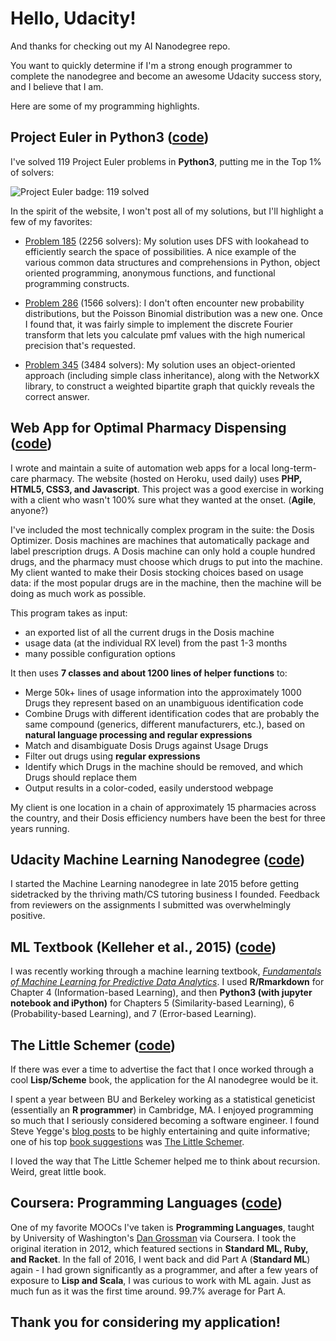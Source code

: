 # Hello, Udacity!

And thanks for checking out my AI Nanodegree repo.

You want to quickly determine if I'm a strong enough programmer to complete the nanodegree and become an awesome Udacity success story, and I believe that I am.

Here are some of my programming highlights.

## Project Euler in Python3 ([code](/euler-python3/))
I've solved 119 Project Euler problems in **Python3**, putting me in the Top 1% of solvers:

![Project Euler badge: 119 solved](https://projecteuler.net/profile/hoxiea2.png "Project Euler badge")

In the spirit of the website, I won't post all of my solutions, but I'll highlight a few of my favorites:

* [Problem 185](https://projecteuler.net/problem=185) (2256 solvers): My solution uses DFS with lookahead to efficiently search the space of possibilities. A nice example of the various common data structures and comprehensions in Python, object oriented programming, anonymous functions, and functional programming constructs.

* [Problem 286](https://projecteuler.net/problem=286) (1566 solvers): I don't often encounter new probability distributions, but the Poisson Binomial distribution was a new one. Once I found that, it was fairly simple to implement the discrete Fourier transform that lets you calculate pmf values with the high numerical precision that's requested.

* [Problem 345](https://projecteuler.net/problem=345) (3484 solvers): My solution uses an object-oriented approach (including simple class inheritance), along with the NetworkX library, to construct a weighted bipartite graph that quickly reveals the correct answer.

## Web App for Optimal Pharmacy Dispensing ([code](/dosis/))

I wrote and maintain a suite of automation web apps for a local long-term-care pharmacy. The website (hosted on Heroku, used daily) uses **PHP, HTML5, CSS3, and Javascript**. This project was a good exercise in working with a client who wasn't 100% sure what they wanted at the onset. (**Agile**, anyone?)

I've included the most technically complex program in the suite: the Dosis Optimizer. Dosis machines are machines that automatically package and label prescription drugs. A Dosis machine can only hold a couple hundred drugs, and the pharmacy must choose which drugs to put into the machine. My client wanted to make their Dosis stocking choices based on usage data: if the most popular drugs are in the machine, then the machine will be doing as much work as possible.

This program takes as input:

* an exported list of all the current drugs in the Dosis machine
* usage data (at the individual RX level) from the past 1-3 months
* many possible configuration options

It then uses **7 classes and about 1200 lines of helper functions** to:

* Merge 50k+ lines of usage information into the approximately 1000 Drugs they represent based on an unambiguous identification code
* Combine Drugs with different identification codes that are probably the same compound (generics, different manufacturers, etc.), based on **natural language processing and regular expressions**
* Match and disambiguate Dosis Drugs against Usage Drugs
* Filter out drugs using **regular expressions**
* Identify which Drugs in the machine should be removed, and which Drugs should replace them
* Output results in a color-coded, easily understood webpage

My client is one location in a chain of approximately 15 pharmacies across the country, and their Dosis efficiency numbers have been the best for three years running.

## Udacity Machine Learning Nanodegree ([code](/udacity-ml/))
I started the Machine Learning nanodegree in late 2015 before getting sidetracked by the thriving math/CS tutoring business I founded. Feedback from reviewers on the assignments I submitted was overwhelmingly positive.

## ML Textbook (Kelleher et al., 2015) ([code](/kelleher2015/))

I was recently working through a machine learning textbook, [*Fundamentals of Machine Learning for Predictive Data Analytics*](http://a.co/ciP6lih). I used **R/Rmarkdown** for Chapter 4 (Information-based Learning), and then **Python3 (with jupyter notebook and iPython)** for Chapters 5 (Similarity-based Learning), 6 (Probability-based Learning), and 7 (Error-based Learning).

## The Little Schemer ([code](/little-schemer/))

If there was ever a time to advertise the fact that I once worked through a cool **Lisp/Scheme** book, the application for the AI nanodegree would be it.

I spent a year between BU and Berkeley working as a statistical geneticist (essentially an **R programmer**) in Cambridge, MA. I enjoyed programming so much that I seriously considered becoming a software engineer. I found Steve Yegge's [blog posts](https://steve-yegge.blogspot.com/) to be highly entertaining and quite informative; one of his top [book suggestions](https://sites.google.com/site/steveyegge2/ten-great-books) was [The Little Schemer](http://a.co/alN1X7Q).

I loved the way that The Little Schemer helped me to think about recursion. Weird, great little book.

## Coursera: Programming Languages ([code](/prog-lang-part-a/))

One of my favorite MOOCs I've taken is **Programming Languages**, taught by University of Washington's [Dan Grossman](https://homes.cs.washington.edu/~djg/) via Coursera. I took the original iteration in 2012, which featured sections in **Standard ML, Ruby, and Racket**. In the fall of 2016, I went back and did Part A (**Standard ML**) again - I had grown significantly as a programmer, and after a few years of exposure to **Lisp and Scala**, I was curious to work with ML again. Just as much fun as it was the first time around. 99.7% average for Part A.

## Thank you for considering my application!
